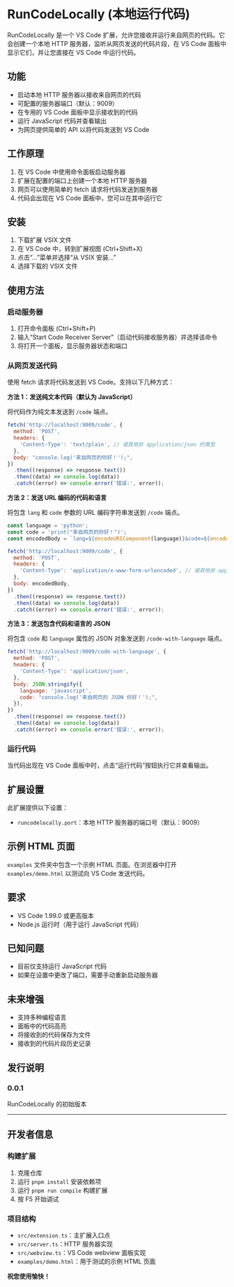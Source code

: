# RunCodeLocally (本地运行代码)

RunCodeLocally 是一个 VS Code 扩展，允许您接收并运行来自网页的代码。它会创建一个本地 HTTP 服务器，监听从网页发送的代码片段，在 VS Code 面板中显示它们，并让您直接在 VS Code 中运行代码。

## 功能

- 启动本地 HTTP 服务器以接收来自网页的代码
- 可配置的服务器端口（默认：9009）
- 在专用的 VS Code 面板中显示接收到的代码
- 运行 JavaScript 代码并查看输出
- 为网页提供简单的 API 以将代码发送到 VS Code

## 工作原理

1. 在 VS Code 中使用命令面板启动服务器
2. 扩展在配置的端口上创建一个本地 HTTP 服务器
3. 网页可以使用简单的 fetch 请求将代码发送到服务器
4. 代码会出现在 VS Code 面板中，您可以在其中运行它

## 安装

1. 下载扩展 VSIX 文件
2. 在 VS Code 中，转到扩展视图 (Ctrl+Shift+X)
3. 点击“...”菜单并选择“从 VSIX 安装...”
4. 选择下载的 VSIX 文件

## 使用方法

### 启动服务器

1. 打开命令面板 (Ctrl+Shift+P)
2. 输入“Start Code Receiver Server”（启动代码接收服务器）并选择该命令
3. 将打开一个面板，显示服务器状态和端口

### 从网页发送代码

使用 fetch 请求将代码发送到 VS Code。支持以下几种方式：

**方法 1：发送纯文本代码（默认为 JavaScript）**

将代码作为纯文本发送到 `/code` 端点。

```javascript
fetch('http://localhost:9009/code', {
  method: 'POST',
  headers: {
    'Content-Type': 'text/plain', // 或其他非 application/json 的类型
  },
  body: "console.log('来自网页的你好！');",
})
  .then((response) => response.text())
  .then((data) => console.log(data))
  .catch((error) => console.error('错误:', error));
```

**方法 2：发送 URL 编码的代码和语言**

将包含 `lang` 和 `code` 参数的 URL 编码字符串发送到 `/code` 端点。

```javascript
const language = 'python';
const code = 'print("来自网页的你好！")';
const encodedBody = `lang=${encodeURIComponent(language)}&code=${encodeURIComponent(code)}`;

fetch('http://localhost:9009/code', {
  method: 'POST',
  headers: {
    'Content-Type': 'application/x-www-form-urlencoded', // 或其他非 application/json 的类型
  },
  body: encodedBody,
})
  .then((response) => response.text())
  .then((data) => console.log(data))
  .catch((error) => console.error('错误:', error));
```

**方法 3：发送包含代码和语言的 JSON**

将包含 `code` 和 `language` 属性的 JSON 对象发送到 `/code-with-language` 端点。

```javascript
fetch('http://localhost:9009/code-with-language', {
  method: 'POST',
  headers: {
    'Content-Type': 'application/json',
  },
  body: JSON.stringify({
    language: 'javascript',
    code: "console.log('来自网页的 JSON 你好！');",
  }),
})
  .then((response) => response.text())
  .then((data) => console.log(data))
  .catch((error) => console.error('错误:', error));
```

### 运行代码

当代码出现在 VS Code 面板中时，点击“运行代码”按钮执行它并查看输出。

## 扩展设置

此扩展提供以下设置：

- `runcodelocally.port`：本地 HTTP 服务器的端口号（默认：9009）

## 示例 HTML 页面

`examples` 文件夹中包含一个示例 HTML 页面。在浏览器中打开 `examples/demo.html` 以测试向 VS Code 发送代码。

## 要求

- VS Code 1.99.0 或更高版本
- Node.js 运行时（用于运行 JavaScript 代码）

## 已知问题

- 目前仅支持运行 JavaScript 代码
- 如果在设置中更改了端口，需要手动重新启动服务器

## 未来增强

- 支持多种编程语言
- 面板中的代码高亮
- 将接收到的代码保存为文件
- 接收到的代码片段历史记录

## 发行说明

### 0.0.1

RunCodeLocally 的初始版本

---

## 开发者信息

### 构建扩展

1. 克隆仓库
2. 运行 `pnpm install` 安装依赖项
3. 运行 `pnpm run compile` 构建扩展
4. 按 F5 开始调试

### 项目结构

- `src/extension.ts`：主扩展入口点
- `src/server.ts`：HTTP 服务器实现
- `src/webview.ts`：VS Code webview 面板实现
- `examples/demo.html`：用于测试的示例 HTML 页面

**祝您使用愉快！**
